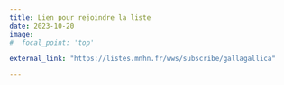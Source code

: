 ```yaml
---
title: Lien pour rejoindre la liste
date: 2023-10-20
image:
#  focal_point: 'top'

external_link: "https://listes.mnhn.fr/wws/subscribe/gallagallica"

---
```



<!--more-->


